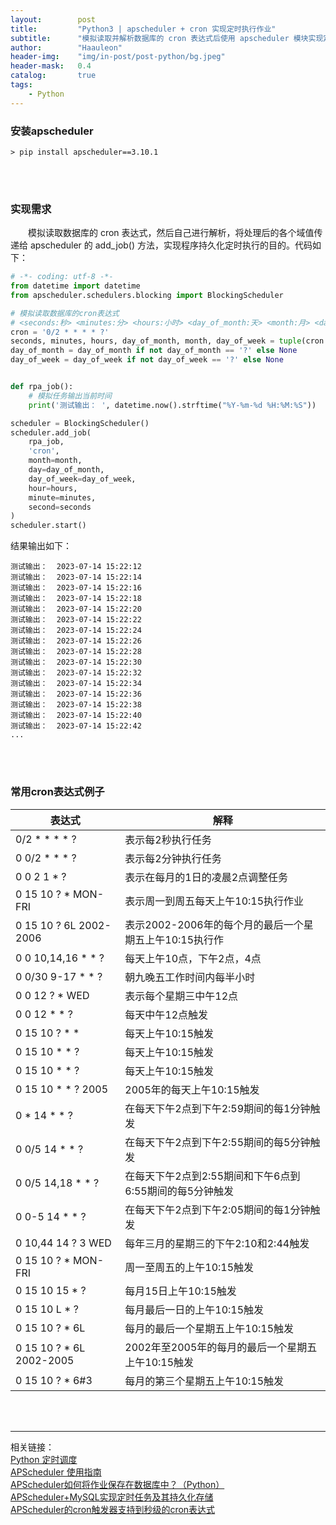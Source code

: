 ```yaml
---
layout:        post
title:         "Python3 | apscheduler + cron 实现定时执行作业"
subtitle:      "模拟读取并解析数据库的 cron 表达式后使用 apscheduler 模块实现定时任务"
author:        "Haauleon"
header-img:    "img/in-post/post-python/bg.jpeg"
header-mask:   0.4
catalog:       true
tags:
    - Python
---
```


### 安装apscheduler
```
> pip install apscheduler==3.10.1
```

<br>
<br>

### 实现需求
&emsp;&emsp;模拟读取数据库的 cron 表达式，然后自己进行解析，将处理后的各个域值传递给 apscheduler 的 add_job() 方法，实现程序持久化定时执行的目的。代码如下：    

```python
# -*- coding: utf-8 -*-
from datetime import datetime
from apscheduler.schedulers.blocking import BlockingScheduler

# 模拟读取数据库的cron表达式
# <seconds:秒> <minutes:分> <hours:小时> <day_of_month:天> <month:月> <day_of_week:周> <year:年>
cron = '0/2 * * * * ?'
seconds, minutes, hours, day_of_month, month, day_of_week = tuple(cron.split(' '))
day_of_month = day_of_month if not day_of_month == '?' else None
day_of_week = day_of_week if not day_of_week == '?' else None


def rpa_job():
    # 模拟任务输出当前时间
    print('测试输出： ', datetime.now().strftime("%Y-%m-%d %H:%M:%S"))

scheduler = BlockingScheduler()
scheduler.add_job(
    rpa_job,
    'cron',
    month=month,
    day=day_of_month,
    day_of_week=day_of_week,
    hour=hours,
    minute=minutes,
    second=seconds
)
scheduler.start()
```


结果输出如下：    
```
测试输出：  2023-07-14 15:22:12
测试输出：  2023-07-14 15:22:14
测试输出：  2023-07-14 15:22:16
测试输出：  2023-07-14 15:22:18
测试输出：  2023-07-14 15:22:20
测试输出：  2023-07-14 15:22:22
测试输出：  2023-07-14 15:22:24
测试输出：  2023-07-14 15:22:26
测试输出：  2023-07-14 15:22:28
测试输出：  2023-07-14 15:22:30
测试输出：  2023-07-14 15:22:32
测试输出：  2023-07-14 15:22:34
测试输出：  2023-07-14 15:22:36
测试输出：  2023-07-14 15:22:38
测试输出：  2023-07-14 15:22:40
测试输出：  2023-07-14 15:22:42
...
```

<br>
<br>

### 常用cron表达式例子

|表达式|解释|
|----|----|
|0/2 * * * * ?|表示每2秒执行任务|
|0 0/2 * * * ?|表示每2分钟执行任务|
|0 0 2 1 * ?|表示在每月的1日的凌晨2点调整任务|
|0 15 10 ? * MON-FRI|表示周一到周五每天上午10:15执行作业|
|0 15 10 ? 6L 2002-2006|表示2002-2006年的每个月的最后一个星期五上午10:15执行作|
|0 0 10,14,16 * * ?|每天上午10点，下午2点，4点|
|0 0/30 9-17 * * ?|朝九晚五工作时间内每半小时|
|0 0 12 ? * WED|表示每个星期三中午12点|
|0 0 12 * * ?|每天中午12点触发|
|0 15 10 ? * *|每天上午10:15触发|   
|0 15 10 * * ?|每天上午10:15触发|
|0 15 10 * * ?|每天上午10:15触发|
|0 15 10 * * ? 2005|2005年的每天上午10:15触发|
|0 * 14 * * ?|在每天下午2点到下午2:59期间的每1分钟触发|
|0 0/5 14 * * ?|在每天下午2点到下午2:55期间的每5分钟触发|
|0 0/5 14,18 * * ?|在每天下午2点到2:55期间和下午6点到6:55期间的每5分钟触发|
|0 0-5 14 * * ?|在每天下午2点到下午2:05期间的每1分钟触发|
|0 10,44 14 ? 3 WED|每年三月的星期三的下午2:10和2:44触发|
|0 15 10 ? * MON-FRI|周一至周五的上午10:15触发|
|0 15 10 15 * ?|每月15日上午10:15触发|
|0 15 10 L * ?|每月最后一日的上午10:15触发|
|0 15 10 ? * 6L|每月的最后一个星期五上午10:15触发|
|0 15 10 ? * 6L 2002-2005|2002年至2005年的每月的最后一个星期五上午10:15触发|
|0 15 10 ? * 6#3|每月的第三个星期五上午10:15触发|


<br>
<br>

---

相关链接：    
[Python 定时调度](https://blog.51cto.com/u_7174760/4014838)     
[APScheduler 使用指南](http://sinhub.cn/2018/11/apscheduler-user-guide/)      
[APScheduler如何将作业保存在数据库中？（Python）](https://www.cnpython.com/qa/326581)      
[APScheduler+MySQL实现定时任务及其持久化存储](https://www.jianshu.com/p/e36236c1df08)      
[APScheduler的cron触发器支持到秒级的cron表达式](https://blog.csdn.net/m0_47958289/article/details/116940934)   